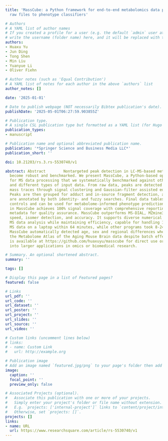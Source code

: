 ```yaml
---
title: 'MassCube: a Python framework for end-to-end metabolomics data processing from
  raw files to phenotype classifiers'

# Authors
# A YAML list of author names
# If you created a profile for a user (e.g. the default `admin` user at `content/authors/admin/`), 
# write the username (folder name) here, and it will be replaced with their full name and linked to their profile.
authors:
- Huaxu Yu
- Jun Ding
- Tong Shen
- Min Liu
- Yuanyue Li
- Oliver Fiehn

# Author notes (such as 'Equal Contribution')
# A YAML list of notes for each author in the above `authors` list
author_notes: []

date: '2025-01-01'

# Date to publish webpage (NOT necessarily Bibtex publication's date).
publishDate: '2025-05-01T06:27:59.903855Z'

# Publication type.
# A single CSL publication type but formatted as a YAML list (for Hugo requirements).
publication_types:
- manuscript

# Publication name and optional abbreviated publication name.
publication: '*Springer Science and Business Media LLC*'
publication_short: ''

doi: 10.21203/rs.3.rs-5530740/v1

abstract: Abstract        Nontargeted peak detection in LC-MS-based metabolomics must
  become robust and benchmarked. We present MassCube, a Python-based open-source framework
  for MS data processing that we systematically benchmarked against other algorithms
  and different types of input data. From raw data, peaks are detected by constructing
  mass traces through signal clustering and Gaussian-filter assisted edge detection.
  Peaks are then grouped for adduct and in-source fragment detection, and compounds
  are annotated by both identity- and fuzzy searches. Final data tables undergo quality
  controls and can be used for metabolome-informed phenotype prediction. Peak detection
  in MassCube achieves 100% signal coverage with comprehensive reporting of chromatographic
  metadata for quality assurance. MassCube outperforms MS-DIAL, MZmine3 or XCMS for
  speed, isomer detection, and accuracy. It supports diverse numerical routines for
  MS data analysis while maintaining efficiency, capable for handling 105 GB of Astral
  MS data on a laptop within 64 minutes, while other programs took 8-24 times longer.
  MassCube automatically detected age, sex and regional differences when applied to
  the Metabolome Atlas of the Aging Mouse Brain data despite batch effects. MassCube
  is available at https://github.com/huaxuyu/masscube for direct use or implementation
  into larger applications in omics or biomedical research.

# Summary. An optional shortened abstract.
summary: ''

tags: []

# Display this page in a list of Featured pages?
featured: false

# Links
url_pdf: ''
url_code: ''
url_dataset: ''
url_poster: ''
url_project: ''
url_slides: ''
url_source: ''
url_video: ''

# Custom links (uncomment lines below)
# links:
# - name: Custom Link
#   url: http://example.org

# Publication image
# Add an image named `featured.jpg/png` to your page's folder then add a caption below.
image:
  caption: ''
  focal_point: ''
  preview_only: false

# Associated Projects (optional).
#   Associate this publication with one or more of your projects.
#   Simply enter your project's folder or file name without extension.
#   E.g. `projects: ['internal-project']` links to `content/project/internal-project/index.md`.
#   Otherwise, set `projects: []`.
projects: []
links:
- name: URL
  url: https://www.researchsquare.com/article/rs-5530740/v1
---
```

